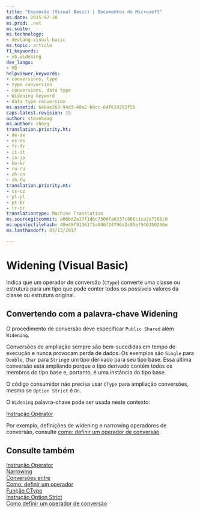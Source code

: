 ```yaml
---
title: "Expansão (Visual Basic) | Documentos do Microsoft"
ms.date: 2015-07-20
ms.prod: .net
ms.suite: 
ms.technology:
- devlang-visual-basic
ms.topic: article
f1_keywords:
- vb.widening
dev_langs:
- VB
helpviewer_keywords:
- conversions, type
- type conversion
- conversions, data type
- Widening keyword
- data type conversion
ms.assetid: 646ae263-94d3-40a2-b0cc-64f619292f56
caps.latest.revision: 15
author: stevehoag
ms.author: shoag
translation.priority.ht:
- de-de
- es-es
- fr-fr
- it-it
- ja-jp
- ko-kr
- ru-ru
- zh-cn
- zh-tw
translation.priority.mt:
- cs-cz
- pl-pl
- pt-br
- tr-tr
translationtype: Machine Translation
ms.sourcegitcommit: a06bd2a17f1d6c7308fa6337c866c1ca2e7281c0
ms.openlocfilehash: 49e49f91361f5a946f24796a2c05ef946350266e
ms.lasthandoff: 03/13/2017

---
```

# <a name="widening-visual-basic"></a>Widening (Visual Basic)
Indica que um operador de conversão (`CType`) converte uma classe ou estrutura para um tipo que pode conter todos os possíveis valores da classe ou estrutura original.  
  
## <a name="converting-with-the-widening-keyword"></a>Convertendo com a palavra-chave Widening  
 O procedimento de conversão deve especificar `Public Shared` além `Widening`.  
  
 Conversões de ampliação sempre são bem-sucedidas em tempo de execução e nunca provocam perda de dados. Os exemplos são `Single` para `Double`, `Char` para `String`e um tipo derivado para seu tipo base. Essa última conversão está ampliando porque o tipo derivado contém todos os membros do tipo base e, portanto, é uma instância do tipo base.  
  
 O código consumidor não precisa usar `CType` para ampliação conversões, mesmo se `Option Strict` é `On`.  
  
 O `Widening` palavra-chave pode ser usada neste contexto:  
  
 [Instrução Operator](../../../visual-basic/language-reference/statements/operator-statement.md)  
  
 Por exemplo, definições de widening e narrowing operadores de conversão, consulte [como: definir um operador de conversão](../../../visual-basic/programming-guide/language-features/procedures/how-to-define-a-conversion-operator.md).  
  
## <a name="see-also"></a>Consulte também  
 [Instrução Operator](../../../visual-basic/language-reference/statements/operator-statement.md)   
 [Narrowing](../../../visual-basic/language-reference/modifiers/narrowing.md)   
 [Conversões entre](../../../visual-basic/programming-guide/language-features/data-types/widening-and-narrowing-conversions.md)   
 [Como: definir um operador](../../../visual-basic/programming-guide/language-features/procedures/how-to-define-an-operator.md)   
 [Função CType](../../../visual-basic/language-reference/functions/ctype-function.md)   
 [Instrução Option Strict](../../../visual-basic/language-reference/statements/option-strict-statement.md)   
 [Como definir um operador de conversão](../../../visual-basic/programming-guide/language-features/procedures/how-to-define-a-conversion-operator.md)
